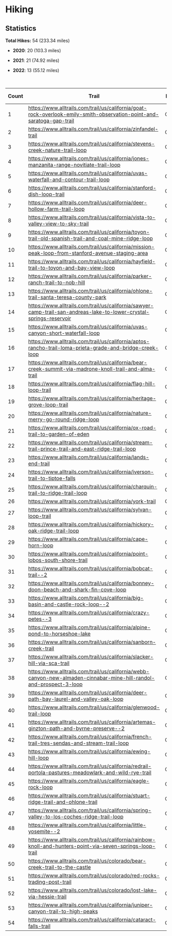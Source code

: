 
# Hiking

## Statistics

**Total Hikes:** 54 (233.34 miles)

* **2020**: 20 (103.3 miles)

* **2021**: 21 (74.92 miles)

* **2022**: 13 (55.12 miles)


<br>

| Count | Trail | Location | Distance (Miles) | Date Completed |
| ----- | ----- | ----- | ----- | ----- |
| 1 | https://www.alltrails.com/trail/us/california/goat-rock-overlook-emily-smith-observation-point-and-saratoga-gap-trail | California | 3.44 | 7/12/2020 |
| 2 | https://www.alltrails.com/trail/us/california/zinfandel-trail | California | 5.39 | 7/19/2020 |
| 3 | https://www.alltrails.com/trail/us/california/stevens-creek-nature-trail-loop | California | 3.8 | 7/26/2020 |
| 4 | https://www.alltrails.com/trail/us/california/jones-manzanita-range-novitiate-trail-loop | California | 4 | 8/2/2020 |
| 5 | https://www.alltrails.com/trail/us/california/uvas-waterfall-and-contour-trail-loop | California | 3.5 | 8/9/2020 |
| 6 | https://www.alltrails.com/trail/us/california/stanford-dish-loop-trail | California | 4 | 8/30/2020 |
| 7 | https://www.alltrails.com/trail/us/california/deer-hollow-farm-trail-loop | California | 4.69 | 9/7/2020 |
| 8 | https://www.alltrails.com/trail/us/california/vista-to-valley-view-to-sky-trail | California | 4 | 9/27/2020 |
| 9 | https://www.alltrails.com/trail/us/california/toyon-trail-old-spanish-trail-and-coal-mine-ridge-loop | California | 5 | 10/4/2020 |
| 10 | https://www.alltrails.com/trail/us/california/mission-peak-loop-from-stanford-avenue-staging-area | California | 8.5 | 10/11/2020 |
| 11 | https://www.alltrails.com/trail/us/california/hayfield-trail-to-toyon-and-bay-view-loop | California | 4.77 | 10/18/2020 |
| 12 | https://www.alltrails.com/trail/us/california/parker-ranch-trail-to-nob-hill | California | 5.13 | 10/25/2020 |
| 13 | https://www.alltrails.com/trail/us/california/ohlone-trail-santa-teresa-county-park | California | 3.91 | 11/8/2020 |
| 14 | https://www.alltrails.com/trail/us/california/sawyer-camp-trail-san-andreas-lake-to-lower-crystal-springs-reservoir | California | 4.71 | 11/25/2020 |
| 15 | https://www.alltrails.com/trail/us/california/uvas-canyon-short-waterfall-loop | California | 1.6 | 12/20/2020 |
| 16 | https://www.alltrails.com/trail/us/california/aptos-rancho-trail-loma-prieta-grade-and-bridge-creek-loop | California | 12.5 | 12/21/2020 |
| 17 | https://www.alltrails.com/trail/us/california/bear-creek-summit-via-madrone-knoll-trail-and-alma-trail | California | 8.3 | 12/23/2020 |
| 18 | https://www.alltrails.com/trail/us/california/flag-hill-loop-trail | California | 4.74 | 12/24/2020 |
| 19 | https://www.alltrails.com/trail/us/california/heritage-grove-loop-trail | California | 4.82 | 12/27/2020 |
| 20 | https://www.alltrails.com/trail/us/california/nature-merry-go-round-ridge-loop | California | 6.5 | 12/29/2020 |
| 21 | https://www.alltrails.com/trail/us/california/ox-road-trail-to-garden-of-eden | California | 2.24 | 1/1/2021 |
| 22 | https://www.alltrails.com/trail/us/california/stream-trail-prince-trail-and-east-ridge-trail-loop | California | 2 | 1/17/2021 |
| 23 | https://www.alltrails.com/trail/us/california/lands-end-trail | California | 2.2 | 2/14/2021 |
| 24 | https://www.alltrails.com/trail/us/california/iverson-trail-to-tiptoe-falls | California | 2.95 | 4/11/2021 |
| 25 | https://www.alltrails.com/trail/us/california/charquin-trail-to-ridge-trail-loop | California | 4 | 4/18/2021 |
| 26 | https://www.alltrails.com/trail/us/california/york-trail | California | 2.86 | 5/2/2021 |
| 27 | https://www.alltrails.com/trail/us/california/sylvan-loop-trail | California | 3.4 | 5/9/2021 |
| 28 | https://www.alltrails.com/trail/us/california/hickory-oak-ridge-trail-loop | California | 1.72 | 5/16/2021 |
| 29 | https://www.alltrails.com/trail/us/california/cape-horn-loop | California | 4.27 | 5/31/2021 |
| 30 | https://www.alltrails.com/trail/us/california/point-lobos-south-shore-trail | California | 3.53 | 6/12/2021 |
| 31 | https://www.alltrails.com/trail/us/california/bobcat-trail--2 | California | 4.12 | 6/13/2021 |
| 32 | https://www.alltrails.com/trail/us/california/bonney-doon-beach-and-shark-fin-cove-loop | California | 2.85 | 6/20/2021 |
| 33 | https://www.alltrails.com/trail/us/california/big-basin-and-castle-rock-loop--2 | California | 9.07 | 6/27/2021 |
| 34 | https://www.alltrails.com/trail/us/california/crazy-petes--3 | California | 2.8 | 7/4/2021 |
| 35 | https://www.alltrails.com/trail/us/california/alpine-pond-to-horseshoe-lake | California | 4.16 | 7/18/2021 |
| 36 | https://www.alltrails.com/trail/us/california/sanborn-creek-trail | California | 2.54 | 8/8/2021 |
| 37 | https://www.alltrails.com/trail/us/california/slacker-hill-via-sca-trail | California | 3.84 | 9/5/2021 |
| 38 | https://www.alltrails.com/trail/us/california/webb-canyon-new-almaden-cinnabar-mine-hill-randol-and-prospect-3-loop | California | 6.4 | 10/11/2021 |
| 39 | https://www.alltrails.com/trail/us/california/deer-path-bay-laurel-and-valley-oak-loop | California | 3.73 | 11/7/2021 |
| 40 | https://www.alltrails.com/trail/us/california/glenwood-trail-loop | California | 3.41 | 11/26/2021 |
| 41 | https://www.alltrails.com/trail/us/california/artemas-ginzton-path-and-byrne-preserve--2 | California | 2.83 | 12/31/2021 |
| 42 | https://www.alltrails.com/trail/us/california/french-trail-tres-sendas-and-stream-trail-loop | California | 3.5 | 1/17/2022 |
| 43 | https://www.alltrails.com/trail/us/california/ewing-hill-loop | California | 4.78 | 2/27/2022 |
| 44 | https://www.alltrails.com/trail/us/california/redrail-portola-pastures-meadowlark-and-wild-rye-trail | California | 3.41 | 3/27/2022 |
| 45 | https://www.alltrails.com/trail/us/california/eagle-rock-loop | California | 3.49 | 4/17/2022 |
| 46 | https://www.alltrails.com/trail/us/california/stuart-ridge-trail-and-ohlone-trail | California | 8.4 | 5/1/2022 |
| 47 | https://www.alltrails.com/trail/us/california/spring-valley-to-los-coches-ridge-trail-loop | California | 4.02 | 5/8/2022 |
| 48 | https://www.alltrails.com/trail/us/california/little-yosemite--2 | California | 3.68 | 5/15/2022 |
| 49 | https://www.alltrails.com/trail/us/california/rainbow-knoll-and-hunters-point-via-seven-springs-loop-trail | California | 4.11 | 5/21/2022 |
| 50 | https://www.alltrails.com/trail/us/colorado/bear-creek-trail-to-the-castle | Colorado | 3.67 | 6/12/2022 |
| 51 | https://www.alltrails.com/trail/us/colorado/red-rocks-trading-post-trail | Colorado | 1.94 | 6/13/2022 |
| 52 | https://www.alltrails.com/trail/us/colorado/lost-lake-via-hessie-trail | Colorado | 5.04 | 6/15/2022 |
| 53 | https://www.alltrails.com/trail/us/california/juniper-canyon-trail-to-high-peaks | California | 4.91 | 6/19/2022 |
| 54 | https://www.alltrails.com/trail/us/california/cataract-falls-trail | California | 4.17 | 7/3/2022 |

